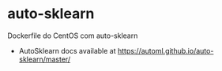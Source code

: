 # auto-sklearn
Dockerfile do CentOS com auto-sklearn

* AutoSklearn docs available at https://automl.github.io/auto-sklearn/master/
